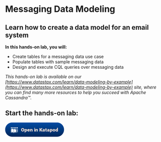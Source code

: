 # Messaging Data Modeling

## Learn how to create a data model for an email system

**In this hands-on lab, you will:**

* Create tables for a messaging data use case 
* Populate tables with sample messaging data
* Design and execute CQL queries over messaging data

_This hands-on lab is available on our [https://www.datastax.com/learn/data-modeling-by-example](https://www.datastax.com/learn/data-modeling-by-example) site, where you can find many more resources to help you succeed with Apache Cassandra™._

## Start the hands-on lab:

[![Open in KataPod](https://github.com/DataStax-Academy/katapod-shared-assets/blob/main/images/open-in-katapod.png)](https://gitpod.io/#https://github.com/DataStax-Academy/data-modeling-messaging-data/)

